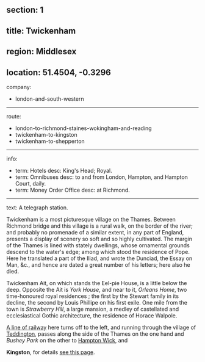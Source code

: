 section: 1
----
title: Twickenham
----
region: Middlesex
----
location: 51.4504, -0.3296
----
company:
- london-and-south-western
----
route:
- london-to-richmond-staines-wokingham-and-reading
- twickenham-to-kingston
- twickenham-to-shepperton
----
info:
- term: Hotels
  desc: King's Head; Royal.
- term: Omnibuses
  desc: to and from London, Hampton, and Hampton Court, daily.
- term: Money Order Office
  desc: at Richmond.
----
text: A telegraph station.

Twickenham is a most picturesque village on the Thames. Between Richmond bridge and this village is a rural walk, on the border of the river; and probably no promenade of a similar extent, in any part of England, presents a display of scenery so soft and so highly cultivated. The margin of the Thames is lined with stately dwellings, whose ornamental grounds descend to the water's edge; among which stood the residence of Pope. Here he translated a part of the Iliad, and wrote the Dunciad, the Essay on Man, &c., and hence are dated a great number of his letters; here also he died.

Twickenham Ait, on which stands the Eel-pie House, is a little below the deep. Opposite the Ait is *York House*, and near to it, *Orleans Home*, two time-honoured royal residences ; the first by the Stewart family in its decline, the second by Louis Phillipe on his first exile. One mile from the town is *Strawberry Hill*, a large mansion, a medley of castellated and ecclesiastical Gothic architecture, the residence of Horace Walpole.

[A line of railway](/routes/twickenham-to-kingston) here turns off to the left, and running through the village of [Teddington](/stations/teddington), passes along the side of the Thames on the one hand and *Bushey Park* on the other to [Hampton Wick](/stations/hampton-wick), and

**Kingston**, for details [see this page](/stations/kingston).
